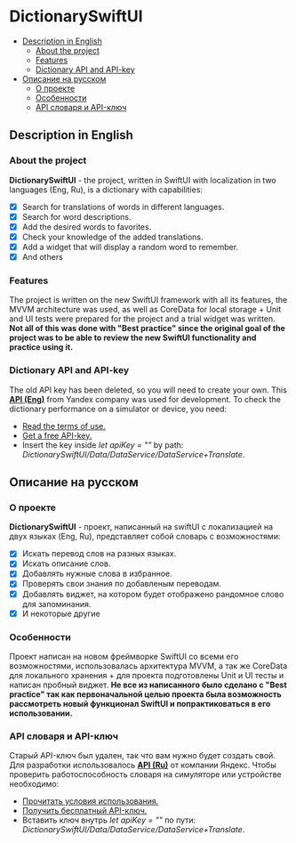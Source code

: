 # DictionarySwiftUI
- [Description in English](#Description-in-English)
  - [About the project](#About-the-project)
  - [Features](#Features)
  - [Dictionary API and API-key](#Dictionary-API-and-API-key)
- [Описание на русском](#Описание-на-русском)
  - [О проекте](#О-проекте)
  - [Особенности](#Особенности)
  - [API словаря и API-ключ](#API-словаря-и-API-ключ)

## Description in English

### About the project
**DictionarySwiftUI** - the project, written in SwiftUI with localization in two languages (Eng, Ru), is a dictionary with capabilities:
- [x] Search for translations of words in different languages.
- [x] Search for word descriptions.
- [x] Add the desired words to favorites.
- [x] Check your knowledge of the added translations.
- [x] Add a widget that will display a random word to remember.
- [x] And others

### Features
The project is written on the new SwiftUI framework with all its features, the MVVM architecture was used, as well as CoreData for local storage + Unit and UI tests were prepared for the project and a trial widget was written.
**Not all of this was done with "Best practice" since the original goal of the project was to be able to review the new SwiftUI functionality and practice using it.**

### Dictionary API and API-key
The old API key has been deleted, so you will need to create your own.
This [**API (Eng)**](https://yandex.com/dev/dictionary/) from Yandex company was used for development.
To check the dictionary performance on a simulator or device, you need:
- [Read the terms of use.](https://yandex.com/legal/dictionary_api/)
- [Get a free API-key.](https://yandex.com/dev/dictionary/keys/get/)
- Insert the key inside *let apiKey = ""* by path: *DictionarySwiftUI/Data/DataService/DataService+Translate*.

## Описание на русском

### О проекте
**DictionarySwiftUI** - проект, написанный на swiftUI с локализацией на двух языках (Eng, Ru), представляет собой словарь с возможностями:
- [x] Искать перевод слов на разных языках.
- [x] Искать описание слов.
- [x] Добавлять нужные слова в избранное.
- [x] Проверять свои знания по добавленым переводам.
- [x] Добавлять виджет, на котором будет отображено рандомное слово для запоминания.
- [x] И некоторые другие

### Особенности
Проект написан на новом фреймворке SwiftUI со всеми его возможностями, использовалась архитектура MVVM, а так же CoreData для локального хранения + для проекта подготовлены Unit и UI тесты и написан пробный виджет.
**Не все из написанного было сделано с "Best practice" так как первоначальной целью проекта была возможность рассмотреть новый функционал SwiftUI и попрактиковаться в его использовании.**

### API словаря и API-ключ
Старый API-ключ был удален, так что вам нужно будет создать свой.
Для разработки использовалось [**API (Ru)**](https://yandex.ru/dev/dictionary/) от компании Яндекс. 
Чтобы проверить работоспособность словаря на симуляторе или устройстве необходимо:
- [Прочитать условия использования.](https://yandex.com/legal/dictionary_api/)
- [Получить бесплатный API-ключ.](https://yandex.ru/dev/dictionary/keys/get/?service=dict)
- Вставить ключ внутрь *let apiKey = ""* по пути: *DictionarySwiftUI/Data/DataService/DataService+Translate*.
